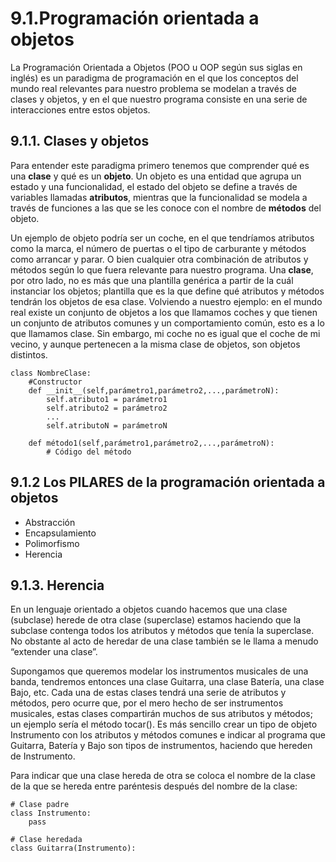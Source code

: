 # 9.1.Programación orientada a objetos

La Programación Orientada a Objetos (POO u OOP según sus siglas en inglés) es un paradigma de programación en el que los conceptos del mundo real relevantes para nuestro problema se modelan a través de clases y objetos, y en el que nuestro programa consiste en una serie de interacciones entre estos objetos.

## 9.1.1. Clases y objetos

Para entender este paradigma primero tenemos que comprender qué es una **clase** y qué es un **objeto**. Un objeto es una entidad que agrupa un estado y una funcionalidad, el estado del objeto se define a través de variables llamadas **atributos**, mientras que la funcionalidad se modela a través de funciones a las que se les conoce con el nombre de **métodos** del objeto.

Un ejemplo de objeto podría ser un coche, en el que tendríamos atributos como la marca, el número de puertas o el tipo de carburante y métodos como arrancar y parar. O bien cualquier otra combinación de atributos y métodos según lo que fuera relevante para nuestro programa. Una **clase**, por otro lado, no es más que una plantilla genérica a partir de la cuál instanciar los objetos; plantilla que es la que define qué atributos y métodos tendrán los objetos de esa clase. Volviendo a nuestro ejemplo: en el mundo real existe un conjunto de objetos a los que llamamos coches y que tienen un conjunto de atributos comunes y un comportamiento común, esto es a lo que llamamos clase. Sin embargo, mi coche no es igual que el coche de mi vecino, y aunque pertenecen a la misma clase de objetos, son objetos distintos.

```
class NombreClase:
    #Constructor
    def __init__(self,parámetro1,parámetro2,...,parámetroN):
        self.atributo1 = parámetro1
        self.atributo2 = parámetro2
        ...
        self.atributoN = parámetroN
    
    def método1(self,parámetro1,parámetro2,...,parámetroN):
        # Código del método
```

## 9.1.2 Los PILARES de la programación orientada a objetos

- Abstracción
- Encapsulamiento
- Polimorfismo
- Herencia

## 9.1.3. Herencia

En un lenguaje orientado a objetos cuando hacemos que una clase (subclase) herede de otra clase (superclase) estamos haciendo que la subclase contenga todos los atributos y métodos que tenía la superclase. No obstante al acto de heredar de una clase también se le llama a menudo “extender una clase”.

Supongamos que queremos modelar los instrumentos musicales de una banda, tendremos entonces una clase Guitarra, una clase Batería, una clase Bajo, etc. Cada una de estas clases tendrá una serie de atributos y métodos, pero ocurre que, por el mero hecho de ser instrumentos musicales, estas clases compartirán muchos de sus atributos y métodos; un ejemplo sería el método tocar().
Es más sencillo crear un tipo de objeto Instrumento con los atributos y métodos comunes e indicar al programa que Guitarra, Batería y Bajo son tipos de instrumentos, haciendo que hereden de Instrumento. 

Para indicar que una clase hereda de otra se coloca el nombre de la clase de la que se hereda entre paréntesis después del nombre de la clase:

```
# Clase padre
class Instrumento:
    pass

# Clase heredada
class Guitarra(Instrumento):
```